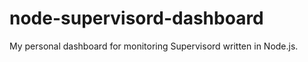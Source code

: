 node-supervisord-dashboard
==========================

My personal dashboard for monitoring Supervisord written in Node.js.
